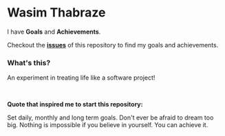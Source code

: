 Wasim Thabraze
===============

I have <b>Goals</b> and <b>Achievements</b>.


Checkout the <a href="https://github.com/waseem18/Life/issues"><b>issues</b></a> of this repository to find my goals and achievements.



<h3>What's this?</h3>


An experiment in treating life like a software project!

<br>

<b>Quote that inspired me to start this repository:</b>


Set daily, monthly and long term goals. Don't ever be afraid to dream too big. Nothing is impossible if you believe in yourself. You can achieve it.
